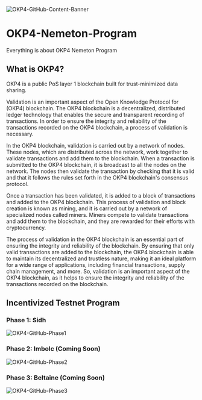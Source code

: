 ![OKP4-GitHub-Content-Banner](https://user-images.githubusercontent.com/102043225/210115257-b950ffb7-590c-44c6-9a9a-e2b12a5062a9.jpg)

# OKP4-Nemeton-Program
Everything is about OKP4 Nemeton Program

## What is OKP4?
OKP4 is a public PoS layer 1 blockchain built for trust-minimized data sharing.

Validation is an important aspect of the Open Knowledge Protocol for (OKP4) blockchain. The OKP4 blockchain is a decentralized, distributed ledger technology that enables the secure and transparent recording of transactions. In order to ensure the integrity and reliability of the transactions recorded on the OKP4 blockchain, a process of validation is necessary.

In the OKP4 blockchain, validation is carried out by a network of nodes. These nodes, which are distributed across the network, work together to validate transactions and add them to the blockchain. When a transaction is submitted to the OKP4 blockchain, it is broadcast to all the nodes on the network. The nodes then validate the transaction by checking that it is valid and that it follows the rules set forth in the OKP4 blockchain's consensus protocol.

Once a transaction has been validated, it is added to a block of transactions and added to the OKP4 blockchain. This process of validation and block creation is known as mining, and it is carried out by a network of specialized nodes called miners. Miners compete to validate transactions and add them to the blockchain, and they are rewarded for their efforts with cryptocurrency.

The process of validation in the OKP4 blockchain is an essential part of ensuring the integrity and reliability of the blockchain. By ensuring that only valid transactions are added to the blockchain, the OKP4 blockchain is able to maintain its decentralized and trustless nature, making it an ideal platform for a wide range of applications, including financial transactions, supply chain management, and more. So, validation is an important aspect of the OKP4 blockchain, as it helps to ensure the integrity and reliability of the transactions recorded on the blockchain.


## Incentivized Testnet Program

### Phase 1: Sidh
![OKP4-GitHub-Phase1](https://user-images.githubusercontent.com/102043225/210132728-143a26da-ee1d-45bf-8601-5236095823c4.jpg)

### Phase 2: Imbolc (Coming Soon)
![OKP4-GitHub-Phase2](https://user-images.githubusercontent.com/102043225/210132694-42bb5015-92a6-4597-8947-020a1c92b359.jpg)

### Phase 3: Beltaine (Coming Soon)
![OKP4-GitHub-Phase3](https://user-images.githubusercontent.com/102043225/210132699-fbe76a29-07f1-4350-bc53-16f451e2a3fe.jpg)
